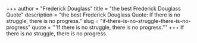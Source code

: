 +++
author = "Frederick Douglass"
title = "the best Frederick Douglass Quote"
description = "the best Frederick Douglass Quote: If there is no struggle, there is no progress."
slug = "if-there-is-no-struggle-there-is-no-progress"
quote = '''If there is no struggle, there is no progress.'''
+++
If there is no struggle, there is no progress.
